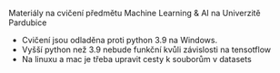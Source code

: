Materiály na cvičení předmětu Machine Learning & AI na Univerzitě Pardubice

- Cvičení jsou odladěna proti python 3.9 na Windows.
- Vyšší python než 3.9 nebude funkční kvůli závislosti na tensotflow
- Na linuxu a mac je třeba upravit cesty k souborům v datasets
